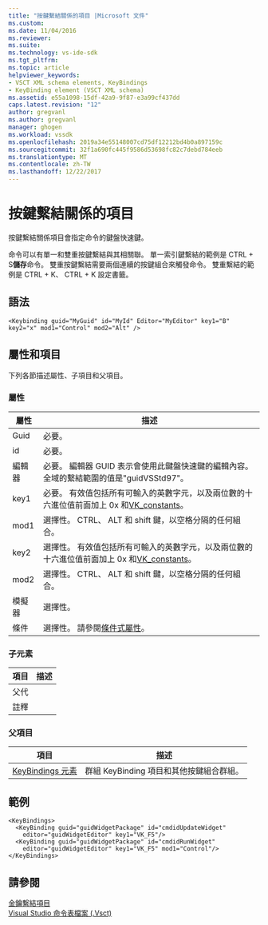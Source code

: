 ```yaml
---
title: "按鍵繫結關係的項目 |Microsoft 文件"
ms.custom: 
ms.date: 11/04/2016
ms.reviewer: 
ms.suite: 
ms.technology: vs-ide-sdk
ms.tgt_pltfrm: 
ms.topic: article
helpviewer_keywords:
- VSCT XML schema elements, KeyBindings
- KeyBinding element (VSCT XML schema)
ms.assetid: e55a1098-15df-42a9-9f87-e3a99cf437dd
caps.latest.revision: "12"
author: gregvanl
ms.author: gregvanl
manager: ghogen
ms.workload: vssdk
ms.openlocfilehash: 2019a34e55148007cd75df12212bd4b0a897159c
ms.sourcegitcommit: 32f1a690fc445f9586d53698fc82c7debd784eeb
ms.translationtype: MT
ms.contentlocale: zh-TW
ms.lasthandoff: 12/22/2017
---
```

# <a name="keybinding-element"></a>按鍵繫結關係的項目
按鍵繫結關係項目會指定命令的鍵盤快速鍵。  
  
 命令可以有單一和雙重按鍵繫結與其相關聯。 單一索引鍵繫結的範例是 CTRL + S**儲存**命令。 雙重按鍵繫結需要兩個連續的按鍵組合來觸發命令。 雙重繫結的範例是 CTRL + K、 CTRL + K 設定書籤。  
  
## <a name="syntax"></a>語法  
  
```  
<Keybinding guid="MyGuid" id="MyId" Editor="MyEditor" key1="B" key2="x" mod1="Control" mod2="Alt" />  
```  
  
## <a name="attributes-and-elements"></a>屬性和項目  
 下列各節描述屬性、子項目和父項目。  
  
### <a name="attributes"></a>屬性  
  
|屬性|描述|  
|---------------|-----------------|  
|Guid|必要。|  
|id|必要。|  
|編輯器|必要。 編輯器 GUID 表示會使用此鍵盤快速鍵的編輯內容。 全域的繫結範圍的值是"guidVSStd97"。|  
|key1|必要。 有效值包括所有可輸入的英數字元，以及兩位數的十六進位值前面加上 0x 和[VK_constants](https://msdn.microsoft.com/en-us/library/windows/desktop/dd375731.aspx)。|  
|mod1|選擇性。 CTRL、 ALT 和 shift 鍵，以空格分隔的任何組合。|  
|key2|選擇性。 有效值包括所有可輸入的英數字元，以及兩位數的十六進位值前面加上 0x 和[VK_constants](https://msdn.microsoft.com/en-us/library/windows/desktop/dd375731.aspx)。|  
|mod2|選擇性。 CTRL、 ALT 和 shift 鍵，以空格分隔的任何組合。|  
|模擬器|選擇性。|  
|條件|選擇性。 請參閱[條件式屬性](../extensibility/vsct-xml-schema-conditional-attributes.md)。|  
  
### <a name="child-elements"></a>子元素  
  
|項目|描述|  
|-------------|-----------------|  
|父代||  
|註釋||  
  
### <a name="parent-elements"></a>父項目  
  
|項目|描述|  
|-------------|-----------------|  
|[KeyBindings 元素](../extensibility/keybindings-element.md)|群組 KeyBinding 項目和其他按鍵組合群組。|  
  
## <a name="example"></a>範例  
  
```  
<KeyBindings>  
  <KeyBinding guid="guidWidgetPackage" id="cmdidUpdateWidget"   
    editor="guidWidgetEditor" key1="VK_F5"/>  
  <KeyBinding guid="guidWidgetPackage" id="cmdidRunWidget"   
    editor="guidWidgetEditor" key1="VK_F5" mod1="Control"/>  
</KeyBindings>  
```  
  
## <a name="see-also"></a>請參閱  
 [金鑰繫結項目](../extensibility/keybindings-element.md)   
 [Visual Studio 命令表檔案 (.Vsct)](../extensibility/internals/visual-studio-command-table-dot-vsct-files.md)
